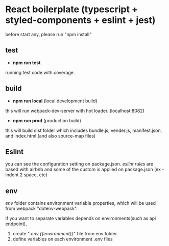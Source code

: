 # React boilerplate (typescript + styled-components + eslint + jest)

before start any, please run "npm install"

## test

- **npm run test**

 running test code with coverage.  


## build
- **npm run local** (local development build) 

 this will run webpack-dev-server with hot loader. (localhost:8082)

- **npm run prod** (production build)  

 this will build dist folder which includes bundle.js, vender.js, manifest.json, and index.html (and also source-map files)

## Eslint
 you can see the configuration setting on package.json. *eslint rules* are based with airbnb and some of the custom is applied on package.json (ex - indent 2 space, etc)  

## env
 *env* folder contains environment variable properties, which will be used from webpack "dotenv-webpack".

 If you want to separate variables depends on environments(such as api endpoint),
 1. create "*.env.{{environment}}*" file from env folder.
 2. define variables on each environment .env files
